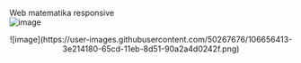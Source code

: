 Web matematika responsive
<br>
![image](https://user-images.githubusercontent.com/50267676/106656406-3bbee780-65cd-11eb-9493-fe74c3626694.png)
<br>
<div align="center">
    ![image](https://user-images.githubusercontent.com/50267676/106656413-3e214180-65cd-11eb-8d51-90a2a4d0242f.png)
</div>
